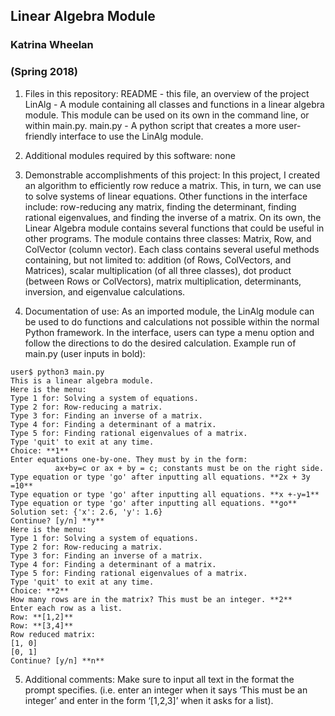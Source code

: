 ## Linear Algebra Module
### Katrina Wheelan
### (Spring 2018)

1. Files in this repository:
   README - this file, an overview of the project
   LinAlg - A module containing all classes and functions in a linear algebra module. This module can be used on its own in the command line, or within main.py.
   main.py - A python script that creates a more user-friendly interface to use the LinAlg module.

2. Additional modules required by this software: none

3. Demonstrable accomplishments of this project: 
In this project, I created an algorithm to efficiently row reduce a matrix. This, in turn, we can use to solve systems of linear equations. Other functions in the interface include: row-reducing any matrix, finding the determinant, finding rational eigenvalues, and finding the inverse of a matrix. On its own, the Linear Algebra module contains several functions that could be useful in other programs. The module contains three classes: Matrix, Row, and ColVector (column vector). Each class contains several useful methods containing, but not limited to: addition (of Rows, ColVectors, and Matrices), scalar multiplication (of all three classes), dot product (between Rows or ColVectors), matrix multiplication, determinants, inversion, and eigenvalue calculations.


4. Documentation of use:
As an imported module, the LinAlg module can be used to do functions and calculations not possible within the normal Python framework.
In the interface, users can type a menu option and follow the directions to do the desired calculation.
Example run of main.py (user inputs in bold):

```
user$ python3 main.py
This is a linear algebra module.
Here is the menu:
Type 1 for: Solving a system of equations.
Type 2 for: Row-reducing a matrix.
Type 3 for: Finding an inverse of a matrix.
Type 4 for: Finding a determinant of a matrix.
Type 5 for: Finding rational eigenvalues of a matrix.
Type 'quit' to exit at any time.
Choice: **1**
Enter equations one-by-one. They must by in the form:
          ax+by=c or ax + by = c; constants must be on the right side.
Type equation or type 'go' after inputting all equations. **2x + 3y =10**
Type equation or type 'go' after inputting all equations. **x +-y=1**
Type equation or type 'go' after inputting all equations. **go**
Solution set: {'x': 2.6, 'y': 1.6}
Continue? [y/n] **y**
Here is the menu:
Type 1 for: Solving a system of equations.
Type 2 for: Row-reducing a matrix.
Type 3 for: Finding an inverse of a matrix.
Type 4 for: Finding a determinant of a matrix.
Type 5 for: Finding rational eigenvalues of a matrix.
Type 'quit' to exit at any time.
Choice: **2**
How many rows are in the matrix? This must be an integer. **2**
Enter each row as a list.
Row: **[1,2]**
Row: **[3,4]**
Row reduced matrix:
[1, 0]
[0, 1]
Continue? [y/n] **n**
```

5. Additional comments:
Make sure to input all text in the format the prompt specifies. (i.e. enter an integer when it says ‘This must be an integer’ and enter in the form ‘[1,2,3]’ when it asks for a list).




